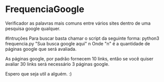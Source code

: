 # FrequenciaGoogle
Verificador as palavras mais comuns entre vários sites dentro de uma pesquisa google qualquer.

#Intruções
Para buscar basta chamar o script da seguinte forma:
	python3 frequencia.py "Sua busca google aqui" n
Onde "n" é a quantidade de páginas google que será avaliada.

As páginas google, por padrão fornecem 10 links, então se você quiser avaliar 30 links será necessário 3 páginas google.

Espero que seja util a alguém.
:)
